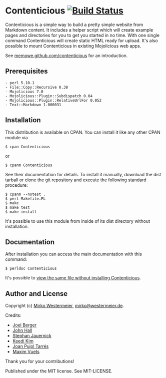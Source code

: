# Contenticious [![Build Status](https://travis-ci.org/memowe/contenticious.svg?branch=master)](https://travis-ci.org/memowe/contenticious)

Contenticious is a simple way to build a pretty simple website from Markdown content. It includes a helper script which will create example pages and directories for you to get you started in no time. With one single command Contenticious will create static HTML ready for upload. It's also possible to mount Contenticious in existing Mojolicious web apps.

See [memowe.github.com/contenticious](http://memowe.github.com/contenticious) for an introduction.

## Prerequisites

    - perl 5.10.1
    - File::Copy::Recursive 0.38
    - Mojolicious 7.0
    - Mojolicious::Plugin::Subdispatch 0.04
    - Mojolicious::Plugin::RelativeUrlFor 0.052
    - Text::Markdown 1.000031

## Installation

This distribution is available on CPAN. You can install it like any other CPAN module via

    $ cpan Contenticious

or

    $ cpanm Contenticious

See their documentation for details. To install it manually, download the dist tarball or clone the git repository and execute the following standard procedure:

    $ cpanm --notest .
    $ perl Makefile.PL
    $ make
    $ make test
    $ make install

It's possible to use this module from inside of its dist directory without installation.

## Documentation

After installation you can access the main documentation with this command:

    $ perldoc Contenticious

It's possible to [view the same file without installing Contenticious](https://github.com/memowe/contenticious/blob/master/lib/Contenticious.pod).

## Author and License

Copyright (c) [Mirko Westermeier](https://github.com/memowe), [mirko@westermeier.de](mailto:mirko@westermeier.de).

Credits:

- [Joel Berger](https://github.com/jberger)
- [John Hall](https://github.com/dancingfrog)
- [Stephan Jauernick](https://github.com/stephan48)
- [Keedi Kim](https://github.com/keedi)
- [Joan Pujol Tarrés](https://github.com/mimosinnet)
- [Maxim Vuets](https://github.com/mvuets)

Thank you for your contributions!

Published under the MIT license. See MIT-LICENSE.
